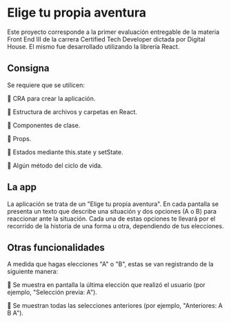 # Elige tu propia aventura

Este proyecto corresponde a la primer evaluación entregable de la materia Front End III de la carrera Certified Tech Developer dictada por Digital House. El mismo fue desarrollado utilizando la librería React.

## Consigna

Se requiere que se utilicen:

:cherry_blossom: CRA para crear la aplicación.
    
:cherry_blossom: Estructura de archivos y carpetas en React.
    
:cherry_blossom: Componentes de clase.
    
:cherry_blossom: Props.
    
:cherry_blossom: Estados mediante this.state y setState.
    
:cherry_blossom: Algún método del ciclo de vida.

## La app

La aplicación se trata de un "Elige tu propia aventura". En cada pantalla se presenta un texto que describe una situación y dos opciones (A o B) para reaccionar ante la situación. Cada una de estas opciones te llevará por el recorrido de la historia de una forma u otra, dependiendo de tus elecciones.
    
## Otras funcionalidades

A medida que hagas elecciones "A" o "B", estas se van registrando de la siguiente manera:
    
:cherry_blossom: Se muestra en pantalla la última elección que realizó el usuario (por ejemplo, "Selección previa: A").
    
:cherry_blossom: Se muestran todas las selecciones anteriores (por ejemplo, "Anteriores: A B A").